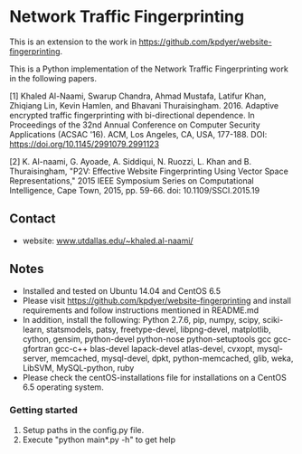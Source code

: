 
Network Traffic Fingerprinting
==============================

This is an extension to the work in https://github.com/kpdyer/website-fingerprinting.

This is a Python implementation of the Network Traffic Fingerprinting work in the following papers.

[1] Khaled Al-Naami, Swarup Chandra, Ahmad Mustafa, Latifur Khan, Zhiqiang Lin, Kevin Hamlen, and Bhavani Thuraisingham. 2016. Adaptive encrypted traffic fingerprinting with bi-directional dependence. In Proceedings of the 32nd Annual Conference on Computer Security Applications (ACSAC '16). ACM, Los Angeles, CA, USA, 177-188. DOI: https://doi.org/10.1145/2991079.2991123

[2] K. Al-naami, G. Ayoade, A. Siddiqui, N. Ruozzi, L. Khan and B. Thuraisingham, "P2V: Effective Website Fingerprinting Using Vector Space Representations," 2015 IEEE Symposium Series on Computational Intelligence, Cape Town, 2015, pp. 59-66.
doi: 10.1109/SSCI.2015.19


Contact
-------

* website: www.utdallas.edu/~khaled.al-naami/


Notes
-----

* Installed and tested on Ubuntu 14.04 and CentOS 6.5
* Please visit https://github.com/kpdyer/website-fingerprinting and install requirements and follow instructions mentioned in README.md
* In addition, install the following:
Python 2.7.6, pip, numpy, scipy, sciki-learn, statsmodels, patsy, freetype-devel, libpng-devel, matplotlib, cython, gensim, python-devel python-nose python-setuptools gcc gcc-gfortran gcc-c++ blas-devel lapack-devel atlas-devel, cvxopt, mysql-server, memcached, mysql-devel, dpkt, python-memcached, glib, weka, LibSVM, MySQL-python, ruby
* Please check the centOS-installations file for installations on a CentOS 6.5 operating system.


### Getting started

1. Setup paths in the config.py file.
2. Execute "python main*.py -h" to get help




